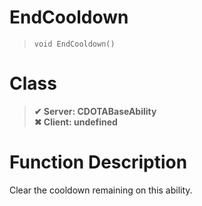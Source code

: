 # EndCooldown
> `void EndCooldown()`
# Class
> __✔ Server: CDOTABaseAbility__  
> __✖ Client: undefined__  
# Function Description
Clear the cooldown remaining on this ability.
